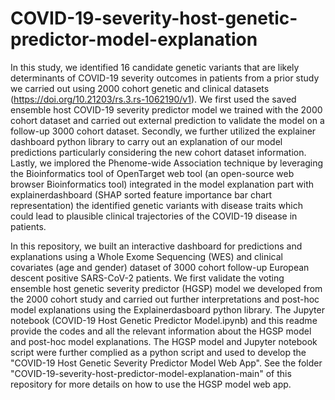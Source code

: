 # COVID-19-severity-host-genetic-predictor-model-explanation
In this study, we identified 16 candidate genetic variants that are likely determinants of COVID-19 severity outcomes in patients from a prior study we carried out using 
2000 cohort genetic and clinical datasets (https://doi.org/10.21203/rs.3.rs-1062190/v1). We first used the saved ensemble host COVID-19 severity predictor model 
we trained with the 2000 cohort dataset and carried out external prediction to validate the model on a follow-up 3000 cohort dataset. 
Secondly, we further utilized the explainer dashboard python library to carry out an explanation of our model predictions particularly considering the new cohort 
dataset information. Lastly, we implored the Phenome-wide Association technique by leveraging the Bioinformatics tool of OpenTarget web tool (an open-source web
browser Bioinformatics tool) integrated in the model explanation part with explainerdashboard (SHAP sorted feature importance bar chart representation) the identified genetic variants with disease traits which could lead to plausible clinical trajectories of the COVID-19 disease in patients. 

In this repository, we built an interactive dashboard for predictions and explanations using a Whole Exome Sequencing (WES) and clinical covariates (age and gender) dataset of 3000 cohort follow-up European descent positive SARS-CoV-2 patients. We first validate the voting ensemble host genetic severity predictor (HGSP) model we developed from the 2000 cohort study and carried out further interpretations and post-hoc model explanations using the Explainerdasboard python library.  The Jupyter notebook (COVID-19 Host Genetic Predictor Model.ipynb) and this readme provide the codes and all the relevant information about the HGSP model and post-hoc model explanations. The HGSP model and Jupyter notebook script were further complied as a python script and used to develop the "COVID-19 Host Genetic Severity Predictor Model Web App". See the folder "COVID-19-severity-host-predictor-model-explanation-main" of this repository for more details on how to use the HGSP model web app. 
